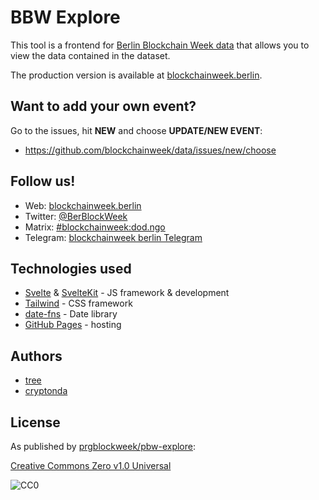 # BBW Explore

This tool is a frontend for [Berlin Blockchain Week data](https://github.com/blockchainweek/data) that allows you to view the data contained in the dataset.

The production version is available at [blockchainweek.berlin](https://blockchainweek.berlin).

## Want to add your own event?

Go to the issues, hit **NEW** and choose **UPDATE/NEW EVENT**:

- https://github.com/blockchainweek/data/issues/new/choose

## Follow us!

- Web: [blockchainweek.berlin](https://blockchainweek.berlin)
- Twitter: [@BerBlockWeek](https://twitter.com/BerBlockWeek)
- Matrix: [#blockchainweek:dod.ngo](https://matrix.to/#/%23blockchainweek:dod.ngo)
- Telegram: [blockchainweek berlin Telegram](https://t.me/berlin_blockchain_week_agenda)

## Technologies used

- [Svelte](https://svelte.dev/) & [SvelteKit](https://kit.svelte.dev/) - JS framework & development
- [Tailwind](https://tailwindcss.com/) - CSS framework
- [date-fns](https://date-fns.org/) - Date library
- [GitHub Pages](https://pages.github.com/) - hosting

## Authors

- [tree](https://github.com/burningtree)
- [cryptonda](https://github.com/cryptonda)

## License

As published by [prgblockweek/pbw-explore](https://github.com/prgblockweek/pbw-explore):

[Creative Commons Zero v1.0 Universal](https://creativecommons.org/publicdomain/zero/1.0/)

![CC0](https://upload.wikimedia.org/wikipedia/commons/6/69/CC0_button.svg)
